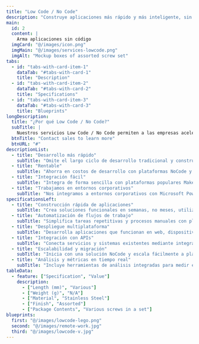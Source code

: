 ```yaml
---
title: "Low Code / No Code"
description: "Construye aplicaciones más rápido y más inteligente, sin programación extensa."
main:
  id: 2
  content: |
    Arma aplicaciones sin código
  imgCard: "@/images/icon.png"
  imgMain: "@/images/services-lowcode.png"
  imgAlt: "Mockup boxes of assorted screw set"
tabs:
  - id: "tabs-with-card-item-1"
    dataTab: "#tabs-with-card-1"
    title: "Description"
  - id: "tabs-with-card-item-2"
    dataTab: "#tabs-with-card-2"
    title: "Specifications"
  - id: "tabs-with-card-item-3"
    dataTab: "#tabs-with-card-3"
    title: "Blueprints"
longDescription:
  title: "¿Por qué Low Code / No Code?"
  subTitle: |
    Nuestros servicios Low Code / No Code permiten a las empresas acelerar el desarrollo con plataformas personalizables y fáciles de usar. Ya sea que desee automatizar flujos de trabajo o desarrollar aplicaciones a gran escala, capacitamos a su equipo para innovar sin necesidad de un desarrollador full-stack.
  btnTitle: "Contact sales to learn more"
  btnURL: "#"
descriptionList:
  - title: "Desarrollo más rápido"
    subTitle: "Omite el largo ciclo de desarrollo tradicional y construye aplicaciones rápidamente."
  - title: "Rentable"
    subTitle: "Ahorra en costos de desarrollo con plataformas NoCode y LowCode."
  - title: "Integración fácil"
    subTitle: "Integra de forma sencilla con plataformas populares Make, Zappier, NocoDB, Airtable entre otras."
  - title: "Trabajamos en entornos corporativos"
    subTitle: "Nos integramos a entornos corporativos con Microsoft Power Apps"
specificationsLeft:
  - title: "Construcción rápida de aplicaciones"
    subTitle: "Crea soluciones funcionales en semanas, no meses, utilizando herramientas visuales como Bubble, Adalo o Glide."
  - title: "Automatización de flujos de trabajo"
    subTitle: "Simplifica tareas repetitivas y procesos manuales con plataformas como Zapier, Make o Power Automate."
  - title: "Despliegue multiplataforma"
    subTitle: "Desarrolla aplicaciones que funcionan en web, dispositivos móviles y escritorio sin necesidad de escribir código adicional."
  - title: "Integración con APIs"
    subTitle: "Conecta servicios y sistemas existentes mediante integraciones nativas o personalizadas, facilitando la interoperabilidad de datos."
  - title: "Escalabilidad y migración"
    subTitle: "Inicia con una solución NoCode y escala fácilmente a plataformas personalizadas cuando sea necesario, conservando la base inicial."
  - title: "Análisis y métricas en tiempo real"
    subTitle: "Incluye herramientas de análisis integradas para medir el rendimiento y el uso de la aplicación sin esfuerzo adicional."
tableData:
  - feature: ["Specification", "Value"]
    description:
      - ["Length (mm)", "Various"]
      - ["Weight (g)", "N/A"]
      - ["Material", "Stainless Steel"]
      - ["Finish", "Assorted"]
      - ["Package Contents", "Various screws in a set"]
blueprints:
  first: "@/images/lowcode-lego.png"
  second: "@/images/remote-work.jpg"
  third: "@/images/lowcode-v.jpg"
---
```

